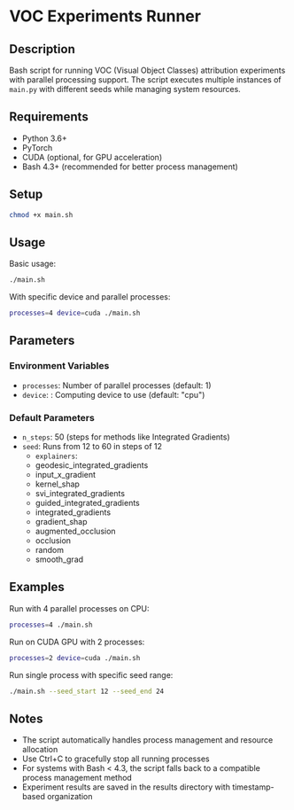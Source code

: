 # VOC Experiments Runner

## Description
Bash script for running VOC (Visual Object Classes) attribution experiments with parallel processing support. The script executes multiple instances of `main.py` with different seeds while managing system resources.

## Requirements
- Python 3.6+
- PyTorch
- CUDA (optional, for GPU acceleration)
- Bash 4.3+ (recommended for better process management)

## Setup
```bash
chmod +x main.sh
```

## Usage

Basic usage:

```bash
./main.sh
```

With specific device and parallel processes:

```bash
processes=4 device=cuda ./main.sh
```

## Parameters
### Environment Variables
+ `processes`: Number of parallel processes (default: 1)
+ `device`: : Computing device to use (default: "cpu")

### Default Parameters
+ `n_steps`: 50 (steps for methods like Integrated Gradients)
+ `seed`: Runs from 12 to 60 in steps of 12
    + `explainers`:
    + geodesic_integrated_gradients
    + input_x_gradient
    + kernel_shap
    + svi_integrated_gradients
    + guided_integrated_gradients
    + integrated_gradients
    + gradient_shap
    + augmented_occlusion
    + occlusion
    + random
    + smooth_grad
## Examples
Run with 4 parallel processes on CPU:

```bash 
processes=4 ./main.sh
```

Run on CUDA GPU with 2 processes:

```bash
processes=2 device=cuda ./main.sh
```

Run single process with specific seed range:
```bash 
./main.sh --seed_start 12 --seed_end 24
```

## Notes
+ The script automatically handles process management and resource allocation
+ Use Ctrl+C to gracefully stop all running processes
+ For systems with Bash < 4.3, the script falls back to a compatible process management method
+ Experiment results are saved in the results directory with timestamp-based organization
